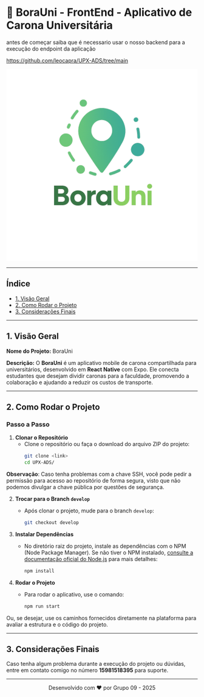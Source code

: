 
# 📱 BoraUni - FrontEnd - Aplicativo de Carona Universitária

antes de começar saiba que é necessario usar o nosso backend para a execução do endpoint da aplicação

https://github.com/leocapra/UPX-ADS/tree/main

![Logo BoraUni](./assets/logo.png)

---

## Índice

- [1. Visão Geral](#1-visão-geral)
- [2. Como Rodar o Projeto](#2-como-rodar-o-projeto)
- [3. Considerações Finais](#3-considerações-finais)

---

## 1. Visão Geral

**Nome do Projeto:** BoraUni

**Descrição:**
O **BoraUni** é um aplicativo mobile de carona compartilhada para universitários, desenvolvido em **React Native** com Expo. Ele conecta estudantes que desejam dividir caronas para a faculdade, promovendo a colaboração e ajudando a reduzir os custos de transporte.

---

## 2. Como Rodar o Projeto

### Passo a Passo

1. **Clonar o Repositório**
   - Clone o repositório ou faça o download do arquivo ZIP do projeto:
     ```bash
     git clone <link>
     cd UPX-ADS/
     ```

**Observação**: Caso tenha problemas com a chave SSH, você pode pedir a permissão para acesso ao repositório de forma segura, visto que não podemos divulgar a chave pública por questões de segurança.

2. **Trocar para o Branch `develop`**
   - Após clonar o projeto, mude para o branch `develop`:
     ```bash
     git checkout develop
     ```

3. **Instalar Dependências**
   - No diretório raiz do projeto, instale as dependências com o NPM (Node Package Manager). Se não tiver o NPM instalado, [consulte a documentação oficial do Node.js](https://nodejs.org/en/docs/) para mais detalhes:
     ```bash
     npm install
     ```

4. **Rodar o Projeto**
   - Para rodar o aplicativo, use o comando:
     ```bash
     npm run start
     ```

Ou, se desejar, use os caminhos fornecidos diretamente na plataforma para avaliar a estrutura e o código do projeto.

---

## 3. Considerações Finais

Caso tenha algum problema durante a execução do projeto ou dúvidas, entre em contato comigo no número **15981518395** para suporte.

---

<p align="center">Desenvolvido com ❤️ por Grupo 09 - 2025</p>

